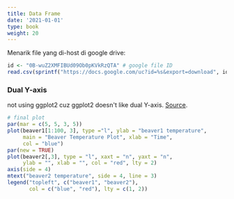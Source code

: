 ```yaml
---
title: Data Frame
date: '2021-01-01'
type: book
weight: 20
---
```


Menarik file yang di-host di google drive:

```r
id <- "0B-wuZ2XMFIBUd09Ob0pKVkRzQTA" # google file ID
read.csv(sprintf("https://docs.google.com/uc?id=%s&export=download", id))
```

### Dual Y-axis

not using ggplot2 cuz ggplot2 doesn't like dual Y-axis. [Source](https://thepracticalr.wordpress.com/2016/08/30/2-y-axis-plotting/).

```r
# final plot
par(mar = c(5, 5, 3, 5))
plot(beaver1[1:100, 3], type ="l", ylab = "beaver1 temperature",
     main = "Beaver Temperature Plot", xlab = "Time",
     col = "blue")
par(new = TRUE)
plot(beaver2[,3], type = "l", xaxt = "n", yaxt = "n",
     ylab = "", xlab = "", col = "red", lty = 2)
axis(side = 4)
mtext("beaver2 temperature", side = 4, line = 3)
legend("topleft", c("beaver1", "beaver2"),
       col = c("blue", "red"), lty = c(1, 2))
```